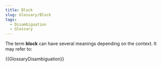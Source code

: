 ```yaml
---
title: Block
slug: Glossary/Block
tags:
  - Disambiguation
  - Glossary
---
```

<p>The term <strong>block</strong> can have several meanings depending on the context. It may refer to:</p>

<p>{{GlossaryDisambiguation}}</p>
